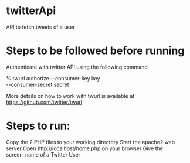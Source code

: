 # twitterApi
API to fetch tweets of a user

# Steps to be followed before running 
Authenticate with twitter API using the following command 

 % twurl authorize --consumer-key key       \
                    --consumer-secret secret

More details on how to work with twurl is available at https://github.com/twitter/twurl

# Steps to run:
Copy the 2 PHP files to your working directory
Start the apache2 web server
Open http://localhost/home.php on your browser
Give the screen_name of a Twitter User

